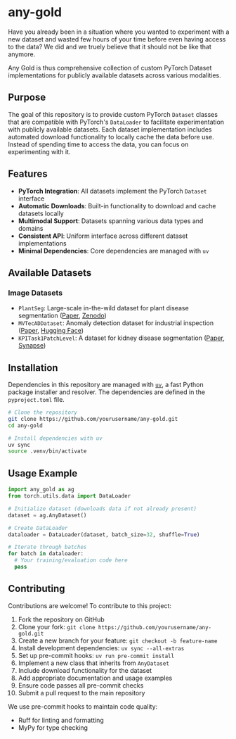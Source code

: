 # any-gold

Have you already been in a situation where you wanted to experiment with a new dataset and wasted few hours
of your time before even having access to the data? We did and we truely believe that it should not be like that anymore.

Any Gold is thus comprehensive collection of custom PyTorch Dataset implementations for
publicly available datasets across various modalities.

## Purpose

The goal of this repository is to provide custom PyTorch `Dataset` classes
that are compatible with PyTorch's `DataLoader` to facilitate experimentation
with publicly available datasets. Each dataset implementation includes
automated download functionality to locally cache the data before use. Instead of spending time to access the data,
you can focus on experimenting with it.

## Features

- **PyTorch Integration**: All datasets implement the PyTorch `Dataset` interface
- **Automatic Downloads**: Built-in functionality to download and cache datasets
  locally
- **Multimodal Support**: Datasets spanning various data types and domains
- **Consistent API**: Uniform interface across different dataset implementations
- **Minimal Dependencies**: Core dependencies are managed with `uv`

## Available Datasets

### Image Datasets

- `PlantSeg`: Large-scale in-the-wild dataset for plant disease segmentation ([Paper](https://arxiv.org/abs/2409.04038), [Zenodo](https://zenodo.org/records/14935094))
- `MVTecADDataset`: Anomaly detection dataset for industrial inspection ([Paper](https://link.springer.com/content/pdf/10.1007/s11263-020-01400-4.pdf), [Hugging Face](https://huggingface.co/datasets/TheoM55/mvtec_all_objects_split))
- `KPITask1PatchLevel`: A dataset for kidney disease segmentation ([Paper](https://arxiv.org/pdf/2502.07288), [Synapse](https://www.synapse.org/Synapse:syn63688309))

## Installation

Dependencies in this repository are managed with [`uv`](https://github.com/astral-sh/uv),
a fast Python package installer and resolver. The dependencies are defined in the
`pyproject.toml` file.

```bash
# Clone the repository
git clone https://github.com/yourusername/any-gold.git
cd any-gold

# Install dependencies with uv
uv sync
source .venv/bin/activate
```

## Usage Example

```python
import any_gold as ag
from torch.utils.data import DataLoader

# Initialize dataset (downloads data if not already present)
dataset = ag.AnyDataset()

# Create DataLoader
dataloader = DataLoader(dataset, batch_size=32, shuffle=True)

# Iterate through batches
for batch in dataloader:
  # Your training/evaluation code here
  pass
```

## Contributing

Contributions are welcome! To contribute to this project:

1. Fork the repository on GitHub
2. Clone your fork: `git clone https://github.com/yourusername/any-gold.git`
3. Create a new branch for your feature: `git checkout -b feature-name`
4. Install development dependencies: `uv sync --all-extras`
5. Set up pre-commit hooks: `uv run pre-commit install`
6. Implement a new class that inherits from `AnyDataset`
7. Include download functionality for the dataset
8. Add appropriate documentation and usage examples
9. Ensure code passes all pre-commit checks
10. Submit a pull request to the main repository

We use pre-commit hooks to maintain code quality:
- Ruff for linting and formatting
- MyPy for type checking

